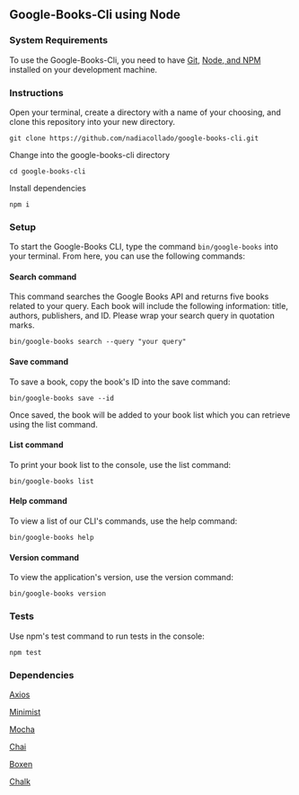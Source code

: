 ## Google-Books-Cli using Node

### System Requirements

To use the Google-Books-Cli, you need to have [Git](https://git-scm.com/), [Node, and NPM](https://nodejs.org/en/) installed on your development machine. 

### Instructions

Open your terminal, create a directory with a name of your choosing, and clone this repository into your new directory.

```git clone https://github.com/nadiacollado/google-books-cli.git```

Change into the google-books-cli directory

```cd google-books-cli```

Install dependencies

```npm i ```

### Setup

To start the Google-Books CLI, type the command ```bin/google-books``` into your terminal. From here, you can use the following commands: 


#### Search command

This command searches the Google Books API and returns five books related to your query. Each book will include the following information: title, authors, publishers, and ID. Please wrap your search query in quotation marks. 

```bin/google-books search --query "your query"```


#### Save command

To save a book, copy the book's ID into the save command: 

```bin/google-books save --id```

Once saved, the book will be added to your book list which you can retrieve using the list command. 

#### List command

To print your book list to the console, use the list command:

```bin/google-books list```

#### Help command

To view a list of our CLI's commands, use the help command: 

```bin/google-books help``` 

#### Version command

To view the application's version, use the version command: 

```bin/google-books version```

### Tests

Use npm's test command to run tests in the console:

```npm test```

### Dependencies

[Axios](https://www.npmjs.com/package/axios)

[Minimist](https://www.npmjs.com/package/minimist)

[Mocha](https://mochajs.org/)

[Chai](https://www.chaijs.com/)

[Boxen](https://www.npmjs.com/package/boxen)

[Chalk](https://www.npmjs.com/package/chalk)

